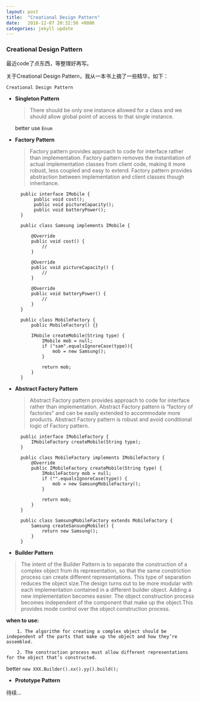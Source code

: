 ```yaml
---
layout: post
title:  "Creational Design Pattern"
date:   2016-12-07 20:32:56 +0800
categories: jekyll update
---
```

### Creational Design Pattern

最近code了点东西，等整理好再写。

关于Creational Design Pattern，我从一本书上摘了一些精华，如下：

`Creational Design Pattern`
    
* **Singleton Pattern**

    >There should be only one instance allowed for a class and we should allow global point of access to that single instance.
    
    better use `Enum`
    
    
* **Factory Pattern**
    >Factory pattern provides approach to code for interface rather than implementation.
    Factory pattern removes the instantiation of actual implementation classes from client code, making it more robust, less coupled and easy to extend.
    Factory pattern provides abstraction between implementation and client classes though inheritance.
    
 
        public interface IMobile {
             public void cost();
             public void pictureCapacity();
             public void batteryPower();
        }
        
        public class Samsung implements IMobile {
            
            @Override
            public void cost() {
                //
            }
            
            @Override
            public void pictureCapacity() {
                //
            }
            
            @Override
            public void batteryPower() {
                //
            }
        }
        
        public class MobileFactory {
            public MobileFactory() {}
            
            IMobile createMobile(String type) {
                IMobile mob = null;
                if ("sam".equalsIgnoreCase(type)){
                    mob = new Samsung();
                }
                
                return mob;
            }
        }

* **Abstract Factory Pattern**

    >Abstract Factory pattern provides approach to code for interface rather than implementation.
    Abstract Factory pattern is “factory of factories” and can be easily extended to accommodate more products.
    Abstract Factory pattern is robust and avoid conditional logic of Factory pattern.
    
        public interface IMobileFactory {
            IMobileFactory createMobile(String type);
        }
        
        public class MobileFactory implements IMobileFactory {
            @Override
            public IMobileFactory createMobile(String type) {
                IMobileFactory mob = null;
                if ("".equalsIgnoreCase(type)) {
                    mob = new SamsungMobileFactory();
                }
                
                return mob;
            }
        }
        
        public class SamsungMobileFactory extends MobileFactory {
            Samsung createSansungMobile() {
                return new Samsung();
            }
        }
        
* **Builder Pattern**

>The intent of the Builder Pattern is to separate the construction of a complex object from its representation, so that the same constriction process can create different representations. This type of separation reduces the object size.The design turns out to be more modular with each implementation contained in a different builder object. Adding a new implementation becomes easier. The object construction process becomes independent of the component that make up the object.This provides mode control over the object construction process.

**when to use:**
        
        1. The algorithm for creating a complex object should be independent of the parts that make up the object and how they’re assembled.
        
        2. The construction process must allow different representations for the object that’s constructed.

better `new XXX.Builder().xx().yy().build();`

* **Prototype Pattern**

待续...
